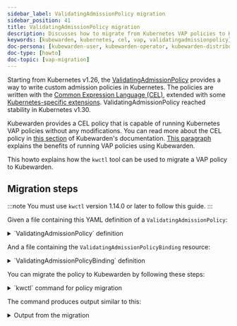 ```yaml
---
sidebar_label: ValidatingAdmissionPolicy migration
sidebar_position: 41
title: ValidatingAdmissionPolicy migration
description: Discusses how to migrate from Kubernetes VAP policies to Kubewarden.
keywords: [kubewarden, kubernetes, cel, vap, validatingadmissionpolicy]
doc-persona: [kubewarden-user, kubewarden-operator, kubewarden-distributor, kubewarden-integrator]
doc-type: [howto]
doc-topic: [vap-migration]
---
```


<head>
  <link rel="canonical" href="https://docs.kubewarden.io/howtos/vap-migration"/>
</head>

Starting from Kubernetes v1.26, the [ValidatingAdmissionPolicy](https://kubernetes.io/docs/reference/access-authn-authz/validating-admission-policy/)
provides a way to write custom admission policies in Kubernetes. The policies are
written with the [Common Expression Language (CEL)](https://cel.dev/), extended with
some [Kubernetes-specific extensions](https://kubernetes.io/docs/reference/using-api/cel/).
ValidatingAdmissionPolicy reached stability in Kubernetes v1.30.

Kubewarden provides a CEL policy that is capable of running Kubernetes VAP policies without any modifications.
You can read more about the CEL policy in [this section](../tutorials/writing-policies/CEL/01-intro-cel.md) of Kubewarden's documentation.
[This paragraph](../tutorials/writing-policies/CEL/intro-cel#benefits-of-kubewardens-cel-policy-in-comparison-with-validatingadmissionpolicies)
explains the benefits of running VAP policies using Kubewarden.

This howto explains how the `kwctl` tool can be used to migrate a VAP policy to Kubewarden.

## Migration steps

:::note
You must use `kwctl` version 1.14.0 or later to follow this guide.
:::

Given a file containing this YAML definition of a `ValidatingAdmissionPolicy`:

<details>

<summary>`ValidatingAdmissionPolicy` definition</summary>

```yaml title="vap.yml"
apiVersion: admissionregistration.k8s.io/v1
kind: ValidatingAdmissionPolicy
metadata:
  name: "force-liveness-probe"
spec:
  failurePolicy: Fail
  variables:
    - name: containers_without_liveness_probe
      expression: |
        object.spec.template.spec.containers.filter(c, !has(c.livenessProbe)).map(c, c.name)
  matchConstraints:
    resourceRules:
      - apiGroups: ["apps"]
        apiVersions: ["v1"]
        operations: ["CREATE", "UPDATE"]
        resources: ["deployments"]
  validations:
    - expression: |
        size(variables.containers_without_liveness_probe) == 0
      messageExpression: |
        'These containers are missing a liveness probe: ' + variables.containers_without_liveness_probe.join(' ')
      reason: Invalid
```

</details>

And a file containing the `ValidatingAdmissionPolicyBinding` resource:

<details>

<summary>`ValidatingAdmissionPolicyBinding` definition</summary>

```yaml title="vap-binding.yml"
apiVersion: admissionregistration.k8s.io/v1
kind: ValidatingAdmissionPolicyBinding
metadata:
  name: "kw-scaffold-demo"
spec:
  policyName: "force-liveness-probe"
  validationActions: [Deny]
  matchResources:
    namespaceSelector:
      matchLabels:
        docs.kubewarden.io/vap-migration: enabled
```

</details>

You can migrate the policy to Kubewarden by following these steps:

<details>

<summary>`kwctl` command for policy migration</summary>

```shell
$ kwctl scaffold vap \
    -p vap.yml \
    -b vap-binding.yml
```

</details>

The command produces output similar to this:

<details>

<summary>Output from the migration</summary>

```shell
2024-06-24T16:00:16.516062Z  WARN kwctl::scaffold: Using the 'latest' version of the CEL policy could lead to unexpected behavior. It is recommended to use a specific version to avoid breaking changes.
apiVersion: policies.kubewarden.io/v1
kind: ClusterAdmissionPolicy
metadata:
  name: kw-scaffold-demo
spec:
  module: ghcr.io/kubewarden/policies/cel-policy:latest
  settings:
    variables:
    - expression: |
        object.spec.template.spec.containers.filter(c, !has(c.livenessProbe)).map(c, c.name)
      name: containers_without_liveness_probe
    validations:
    - expression: |
        size(variables.containers_without_liveness_probe) == 0
      messageExpression: |
        'These containers are missing a liveness probe: ' + variables.containers_without_liveness_probe.join(' ')
      reason: Invalid
  rules:
  - apiGroups:
    - apps
    apiVersions:
    - v1
    resources:
    - deployments
    operations:
    - CREATE
    - UPDATE
  mutating: false
  failurePolicy: Fail
  namespaceSelector:
    matchLabels:
      docs.kubewarden.io/vap-migration: enabled
```

:::note
The command warns the user about the usage of the `latest` version of the CEL policy.
It is recommended to use a specific version to avoid breaking changes.

This can be done using the `--cel-policy` flag, like this:

```shell
$ kwctl scaffold vap \
    --cel-policy ghcr.io/kubewarden/policies/cel-policy:v1.0.1 \
    -p vap.yml \
    -b vap-binding.yml
```

:::

</details>
